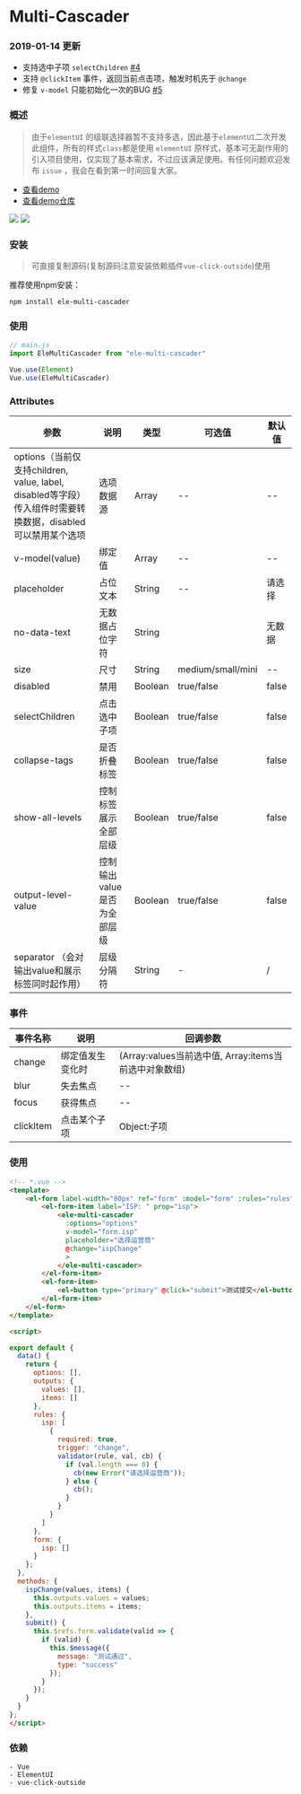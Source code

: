 # Multi-Cascader

### 2019-01-14 更新
- 支持选中子项 `selectChildren` [#4](https://github.com/webCoderJ/ele-multi-cascader/issues/4)
- 支持 `@clickItem` 事件，返回当前点击项，触发时机先于 `@change`
- 修复 `v-model` 只能初始化一次的BUG [#5](https://github.com/webCoderJ/ele-multi-cascader/issues/5)

### 概述

> 由于`elementUI` 的级联选择器暂不支持多选，因此基于`elementUI`二次开发此组件，所有的样式`class`都是使用 `elementUI` 原样式，基本可无副作用的引入项目使用，仅实现了基本需求，不过应该满足使用。有任何问题欢迎发布 `issue` ，我会在看到第一时间回复大家。
- [查看demo](https://webcoderj.github.io/ele-multi-cascader-demo/)
- [查看demo仓库](https://www.github.com/webcoderj/ele-multi-cascader-demo/)

![](./imgs/cas.png)
![](./imgs/cas-data.png)

### 安装

> 可直接复制源码(复制源码注意安装依赖插件`vue-click-outside`)使用

推荐使用npm安装：

```shell
npm install ele-multi-cascader
```

###  使用

```js
// main.js
import EleMultiCascader from "ele-multi-cascader"

Vue.use(Element)
Vue.use(EleMultiCascader)
```

### Attributes

| 参数                                                         | 说明                         | 类型    | 可选值            | 默认值 |
| ------------------------------------------------------------ | ---------------------------- | ------- | ----------------- | ------ |
| options（当前仅支持children, value, label, disabled等字段）传入组件时需要转换数据，disabled可以禁用某个选项 | 选项数据源                   | Array   | --                | --     |
| v-model(value)                                               | 绑定值                       | Array   | --                | --     |
| placeholder                                                  | 占位文本                     | String  | --                | 请选择 |
| no-data-text                                                 | 无数据占位字符               | String  |                   | 无数据 |
| size                                                         | 尺寸                         | String  | medium/small/mini | --     |
| disabled                                                     | 禁用                         | Boolean | true/false        | false  |
| selectChildren                                               | 点击选中子项                 | Boolean | true/false        | false  |
| collapse-tags                                                | 是否折叠标签                 | Boolean | true/false        | false  |
| show-all-levels                                              | 控制标签展示全部层级         | Boolean | true/false        | false  |
| output-level-value                                           | 控制输出value 是否为全部层级 | Boolean | true/false        | false  |
| separator （会对输出value和展示标签同时起作用）              | 层级分隔符                   | String  | -                 | /      |

### 事件

| 事件名称  | 说明             | 回调参数                                              |
| --------- | ---------------- | ----------------------------------------------------- |
| change    | 绑定值发生变化时 | (Array:values当前选中值, Array:items当前选中对象数组) |
| blur      | 失去焦点         | --                                                    |
| focus     | 获得焦点         | --                                                    |
| clickItem | 点击某个子项     | Object:子项                                           |

### 使用

```html
<!-- *.vue -->
<template>
	<el-form label-width="80px" ref="form" :model="form" :rules="rules" label-position="left">
        <el-form-item label="ISP: " prop="isp">
            <ele-multi-cascader
              :options="options"
              v-model="form.isp"
              placeholder="选择运营商"
              @change="ispChange"
              >
            </ele-multi-cascader>
        </el-form-item>
        <el-form-item>
            <el-button type="primary" @click="submit">测试提交</el-button>
        </el-form-item>
    </el-form>
</template>

<script>

export default {
  data() {
    return {
      options: [],
      outputs: {
        values: [],
        items: []
      },
      rules: {
        isp: [
          {
            required: true,
            trigger: "change",
            validator(rule, val, cb) {
              if (val.length === 0) {
                cb(new Error("请选择运营商"));
              } else {
                cb();
              }
            }
          }
        ]
      },
      form: {
        isp: []
      }
    };
  },
  methods: {
    ispChange(values, items) {
      this.outputs.values = values;
      this.outputs.items = items;
    },
    submit() {
      this.$refs.form.validate(valid => {
        if (valid) {
          this.$message({
            message: "测试通过",
            type: "success"
          });
        }
      });
    }
  }
};
</script>
```

### 依赖

```
- Vue
- ElementUI
- vue-click-outside
```
